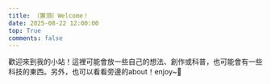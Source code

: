 ```yaml
---
title: 〔置頂〕Welcome！
date: 2025-08-22 12:00:00
top: True
comments: false
---
```


歡迎來到我的小站！這裡可能會放一些自己的想法、創作或科普，也可能會有一些科技的東西。另外，也可以看看旁邊的about！enjoy~🥳
